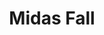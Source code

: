 ---
title: "Midas Fall"
summary: ""
image: "midas-fall.jpg"
apple_music_artist_url: "https://music.apple.com/gb/artist/midas-fall/360868480"
---